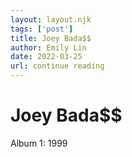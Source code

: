 ```yaml
---
layout: layout.njk 
tags: ['post']
title: Joey Bada$$
author: Emily Lin
date: 2022-03-25
url: continue reading
---
```


# Joey Bada$$

Album 1: 1999
